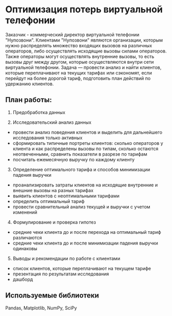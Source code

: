 # Оптимизация потерь виртуальной телефонии

Заказчик - коммерческий директор виртуальной телефонии "Нупозвони". Клиентами "Нупозвони" являются организации, которым нужно распределять множество входящих вызовов на различных операторов, либо осуществлять исходящие вызовы силами операторов. Также операторы могут осуществлять внутренние вызовы, то есть вызовы друг между другом, которые осуществляются внутри сети виртуальной телефонии. Задача — провести анализ и найти клиентов, которые переплачивают на текущих тарифах или сэкономят, если перейдут на более дорогой тариф, подготовить план действий по удержанию клиентов.


## План работы:
1) Предобработка данных

2) Исследовательский анализ данных 
- провести анализ поведения клиентов и выделить для дальнейшего исследования только активных
- сформировать типичные портреты клиентов: сколько операторов у клиента и как распределены вызовы по типам, сколько остаются неотвеченными, сравнить показатели в разрезе по тарифам
- посчитать ежемесячную выручку по каждому клиенту


3) Определение оптимального тарифа и способов минимизации падения выручки
- проанализировать затраты клиентов на исходящие внутренние и внешние вызовы на разных тарифах
- выявить клиентов с неоптимальными тарифами
- определить оптимальный тариф
- провести сравнительный анализ текущей и выручки с учетом изменений

4) Формулирование и проверка гипотез 

- средние чеки клиента до и после перехода на оптимальный тариф различаются
- средние чеки клиента до и после минимизации падения выручки одинаковы

5) Выводы и рекомендации по работе с клиентами

- список клиентов, которые переплачивают на текущем тарифе
- презентация по результатам исследования
- дашборд

## Используемые библиотеки

Pandas, Matplotlib, NumPy, SciPy
